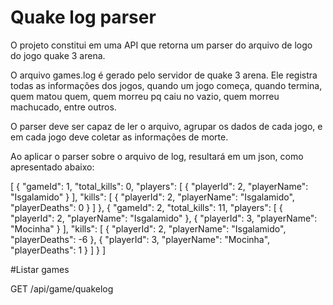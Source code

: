 # Quake log parser

O projeto constitui em uma API que retorna um parser do arquivo de logo do jogo quake 3 arena.

O arquivo games.log é gerado pelo servidor de quake 3 arena. Ele registra todas as informações dos jogos, quando um jogo começa, quando termina, quem matou quem, quem morreu pq caiu no vazio, quem morreu machucado, entre outros.

O parser deve ser capaz de ler o arquivo, agrupar os dados de cada jogo, e em cada jogo deve coletar as informações de morte.

Ao aplicar o parser sobre o arquivo de log, resultará em um json, como apresentado abaixo:

[
  {
    "gameId": 1,
    "total_kills": 0,
    "players": [
      {
        "playerId": 2,
        "playerName": "Isgalamido"
      }
    ],
    "kills": [
      {
        "playerId": 2,
        "playerName": "Isgalamido",
        "playerDeaths": 0
      }
    ]
  },
  {
    "gameId": 2,
    "total_kills": 11,
    "players": [
      {
        "playerId": 2,
        "playerName": "Isgalamido"
      },
      {
        "playerId": 3,
        "playerName": "Mocinha"
      }
    ],
    "kills": [
      {
        "playerId": 2,
        "playerName": "Isgalamido",
        "playerDeaths": -6
      },
      {
        "playerId": 3,
        "playerName": "Mocinha",
        "playerDeaths": 1
      }
    ]
  }
]

#Listar games

GET /api/game/quakelog